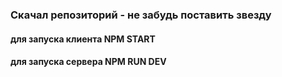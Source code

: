 ### Скачал репозиторий - не забудь поставить звезду

#### для запуска клиента NPM START
#### для запуска сервера NPM RUN DEV
